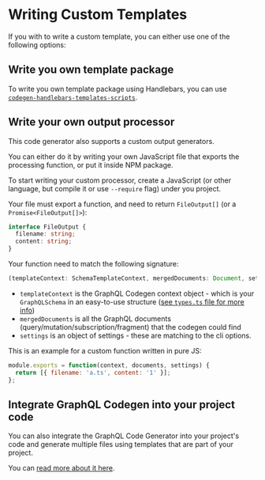 # Writing Custom Templates

If you with to write a custom template, you can either use one of the following options:

## Write you own template package

To write you own template package using Handlebars, you can use [`codegen-handlebars-templates-scripts`](https://github.com/dotansimha/graphql-code-generator/blob/60f66697c32a3ddeff2d51413131cba6620294e5/packages/scripts/handlebars-templates-scripts/README.md).

## Write your own output processor

This code generator also supports a custom output generators.

You can either do it by writing your own JavaScript file that exports the processing function, or put it inside NPM package.

To start writing your custom processor, create a JavaScript (or other language, but compile it or use `--require` flag) under you project.

Your file must export a function, and need to return `FileOutput[]` (or a `Promise<FileOutput[]>`):

```typescript
interface FileOutput {
  filename: string;
  content: string;
}
```

Your function need to match the following signature:

```typescript
(templateContext: SchemaTemplateContext, mergedDocuments: Document, settings: any) => FileOutput[] | Promise<FileOutput[]>;
```

* `templateContext` is the GraphQL Codegen context object - which is your `GraphQLSchema` in an easy-to-use structure ([see `types.ts` file for more info](https://github.com/dotansimha/graphql-code-generator/blob/master/packages/graphql-codegen-core/src/types.ts#L78))
* `mergedDocuments` is all the GraphQL documents (query/mutation/subscription/fragment) that the codegen could find
* `settings` is an object of settings - these are matching to the cli options.

This is an example for a custom function written in pure JS:

```js
module.exports = function(context, documents, settings) {
  return [{ filename: 'a.ts', content: '1' }];
};
```

## Integrate GraphQL Codegen into your project code

You can also integrate the GraphQL Code Generator into your project's code and generate multiple files using templates that are part of your project.

You can [read more about it here](INPUT_TYPE_PROJECT.md).
